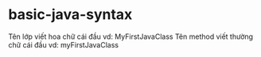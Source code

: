# basic-java-syntax


Tên lớp viết hoa chữ cái đầu vd: MyFirstJavaClass
Tên method viết thường chữ cái đầu vd: myFirstJavaClass
